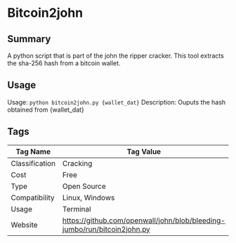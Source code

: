 # Bitcoin2john
## Summary
A python script that is part of the john the ripper cracker. This tool extracts the sha-256 hash from a bitcoin wallet.

## Usage

Usage: `python bitcoin2john.py {wallet_dat}`
Description: Ouputs the hash obtained from {wallet_dat}




## Tags

Tag Name | Tag Value
-------- | --------
Classification | Cracking
Cost | Free
Type | Open Source
Compatibility | Linux, Windows
Usage | Terminal
Website | https://github.com/openwall/john/blob/bleeding-jumbo/run/bitcoin2john.py